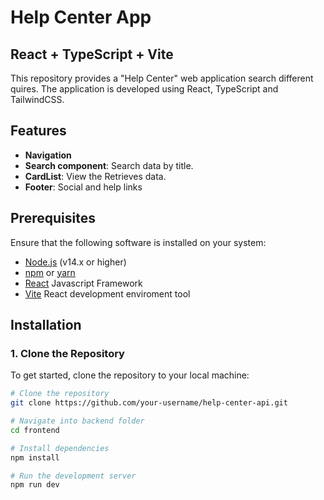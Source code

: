 # Help Center App

## React + TypeScript + Vite

This repository provides a "Help Center" web application search different quires. The application is developed using React, TypeScript and TailwindCSS.

## Features

- **Navigation**
- **Search component**: Search data by title.
- **CardList**: View the Retrieves data.
- **Footer**: Social and help links

## Prerequisites

Ensure that the following software is installed on your system:

- [Node.js](https://nodejs.org/) (v14.x or higher)
- [npm](https://www.npmjs.com/) or [yarn](https://yarnpkg.com/)
- [React](https://react.dev/) Javascript Framework
- [Vite](https://vitejs.dev/) React development enviroment tool

## Installation

### 1. Clone the Repository

To get started, clone the repository to your local machine:

```bash
# Clone the repository
git clone https://github.com/your-username/help-center-api.git
```

```bash
# Navigate into backend folder
cd frontend

# Install dependencies
npm install

# Run the development server
npm run dev
```
